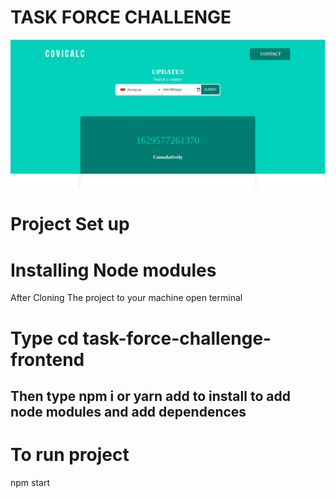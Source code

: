# TASK FORCE CHALLENGE
![COVICALIC](https://github.com/Jeanndo/Taskforce-Challenge/blob/main/src/Assets/COVCALIC.png)

# Project Set up
# Installing Node modules 

After Cloning The project to your machine open terminal

# Type cd task-force-challenge-frontend

## Then type npm i or yarn add to install to add node modules and add dependences
 
# To run project 
   npm start

